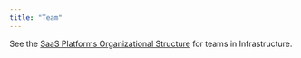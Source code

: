 ```yaml
---
title: "Team"
---
```


See the [SaaS Platforms Organizational Structure](/handbook/engineering/infrastructure/#organization-structure) for teams in Infrastructure.
